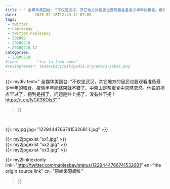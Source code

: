 ```yaml
---
title : " 全媒体美国台: “不仅是武汉，其它地方的居民也要观看准备最少半年的粮食。疫情半年能结束就不错了。中南山是帮着党中央瞎忽悠。他说的拐点早过了，拐到是拐了，问题是往上拐了，没有往下拐！ https://t.co/IyGK3KOls3”  "
date:        2020-02-18T12:49:12-07:00
tags:
 - twitter
 - naplesbay
 - twitter_naplesbay
 - 202002
 - 20200218
 - 20200218_12
categories:
 - 20200218
#icon:        "fas fa-lock-open"
#resImgTeaser: teaserpics/wikipedia.org/emacs-jokes.png
---
```


{{< mydiv text=" 全媒体美国台: “不仅是武汉，其它地方的居民也要观看准备最少半年的粮食。疫情半年能结束就不错了。中南山是帮着党中央瞎忽悠。他说的拐点早过了，拐到是拐了，问题是往上拐了，没有往下拐！ https://t.co/IyGK3KOls3”  "
>}}
<br>


 {{< myjpg jpg="1229444766741532681.1.jpg" >}}<br> 

{{< my2jpgexist "xx1.jpg" >}}<br>
{{< my2jpgexist "xx2.jpg" >}}<br>
{{< my2jpgexist "xx3.jpg" >}}<br>


{{< my2linktextonly link="http://twitter.com/naplesbay/status/1229444766741532681"
en="the origin source link" cn="原始來源網址"
>}}


<br>

